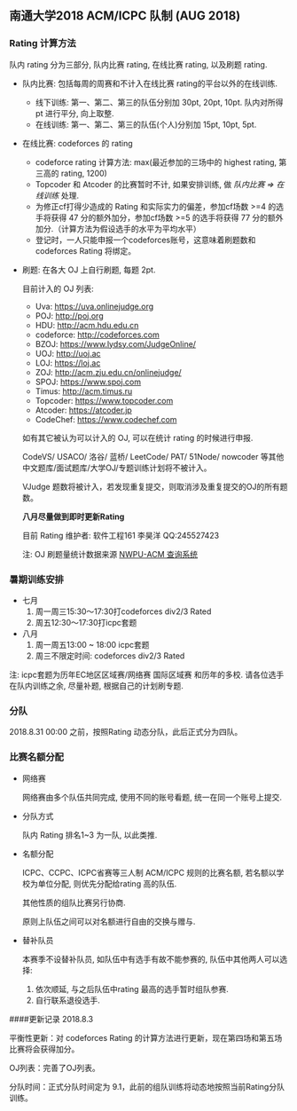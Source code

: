 ## 南通大学2018 ACM/ICPC 队制 (AUG 2018)

### Rating 计算方法

队内 rating 分为三部分, 队内比赛 rating, 在线比赛 rating, 以及刷题 rating.

- 队内比赛: 包括每周的周赛和不计入在线比赛 rating的平台以外的在线训练.

    -   线下训练: 第一、第二、第三的队伍分别加 30pt, 20pt, 10pt. 队内对所得 pt 进行平分, 向上取整.
    -   在线训练: 第一、第二、第三的队伍(个人)分别加 15pt, 10pt, 5pt. 

- 在线比赛: codeforces 的 rating

    -   codeforce rating 计算方法: max(最近参加的三场中的 highest rating, 第三高的 rating, 1200)
    -   Topcoder 和 Atcoder 的比赛暂时不计, 如果安排训练, 做 *队内比赛 => 在线训练* 处理.
    -   为修正cf打得少造成的 Rating 和实际实力的偏差，参加cf场数 >=4 的选手将获得 47 分的额外加分，参加cf场数 >=5 的选手将获得 77 分的额外加分.（计算方法为假设选手的水平为平均水平）
    -   登记时，一人只能申报一个codeforces账号，这意味着刷题数和 codeforces Rating 将绑定。

- 刷题: 在各大 OJ 上自行刷题, 每题 2pt.

    目前计入的 OJ 列表:

    -   Uva: https://uva.onlinejudge.org
    -   POJ: http://poj.org
    -   HDU: http://acm.hdu.edu.cn
    -   codeforce: http://codeforces.com
    -   BZOJ: https://www.lydsy.com/JudgeOnline/
    -   UOJ:  http://uoj.ac
    -   LOJ: https://loj.ac
    -   ZOJ: http://acm.zju.edu.cn/onlinejudge/
    -   SPOJ: https://www.spoj.com
    -   Timus: http://acm.timus.ru
    -   Topcoder: https://www.topcoder.com
    -   Atcoder: https://atcoder.jp
    -   CodeChef: https://www.codechef.com

    如有其它被认为可以计入的 OJ, 可以在统计 rating 的时候进行申报. 

    CodeVS/ USACO/ 洛谷/ 蓝桥/ LeetCode/ PAT/ 51Node/ nowcoder 等其他中文题库/面试题库/大学OJ/专题训练计划将不被计入。

    VJudge 题数将被计入，若发现重复提交，则取消涉及重复提交的OJ的所有题数。

    **八月尽量做到即时更新Rating**

    目前 Rating 维护者: 软件工程161 李昊洋 QQ:245527423

    注: OJ 刷题量统计数据来源 [NWPU-ACM 查询系统](https://new.npuacm.info/statistics) 

### 暑期训练安排

-   七月
    1.  周一周三15:30～17:30打codeforces div2/3 Rated
    2.  周五12:30～17:30打icpc套题
-   八月
    1.  周一周五13:00 ~ 18:00 icpc套题
    2.  周三不限定时间: codeforces div2/3 Rated

注: icpc套题为历年EC地区区域赛/网络赛 国际区域赛 和历年的多校. 请各位选手在队内训练之余, 尽量补题, 根据自己的计划刷专题.

### 分队

2018.8.31 00:00 之前，按照Rating 动态分队，此后正式分为四队。

### 比赛名额分配

- 网络赛

    网络赛由多个队伍共同完成, 使用不同的账号看题, 统一在同一个账号上提交.

- 分队方式

    队内 Rating 排名1~3 为一队, 以此类推.

- 名额分配

    ICPC、CCPC、ICPC省赛等三人制 ACM/ICPC 规则的比赛名额, 若名额以学校为单位分配, 则优先分配给rating 高的队伍.

    其他性质的组队比赛另行协商.

    原则上队伍之间可以对名额进行自由的交换与赠与.

- 替补队员

    本赛季不设替补队员, 如队伍中有选手有故不能参赛的, 队伍中其他两人可以选择: 

    1.  依次顺延, 与之后队伍中rating 最高的选手暂时组队参赛. 
    2.  自行联系退役选手.



####更新记录 2018.8.3

平衡性更新：对 codeforces Rating 的计算方法进行更新，现在第四场和第五场比赛将会获得加分。

OJ列表：完善了OJ列表。

分队时间：正式分队时间定为 9.1，此前的组队训练将动态地按照当前Rating分队训练。